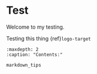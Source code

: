 # Test 

Welcome to my testing.

Testing this thing {ref}`logo-target`

```{toctree}
:maxdepth: 2
:caption: "Contents:"
   
markdown_tips
```
